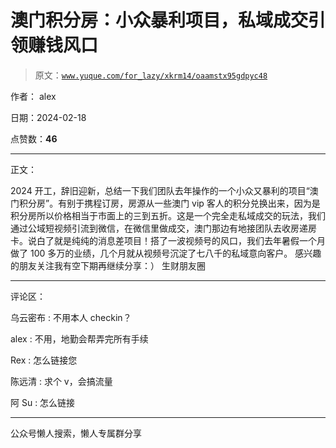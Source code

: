# 澳门积分房：小众暴利项目，私域成交引领赚钱风口

> 原文：[`www.yuque.com/for_lazy/xkrm14/oaamstx95gdpyc48`](https://www.yuque.com/for_lazy/xkrm14/oaamstx95gdpyc48)

作者： alex

日期：2024-02-18

点赞数：**46**

* * *

正文：

2024 开工，辞旧迎新，总结一下我们团队去年操作的一个小众又暴利的项目“澳门积分房”。有别于携程订房，房源从一些澳门 vip 客人的积分兑换出来，因为是积分房所以价格相当于市面上的三到五折。这是一个完全走私域成交的玩法，我们通过公域短视频引流到微信，在微信里做成交，澳门那边有地接团队去收房递房卡。说白了就是纯纯的消息差项目！搭了一波视频号的风口，我们去年暑假一个月做了 100 多万的业绩，几个月就从视频号沉淀了七八千的私域意向客户。
感兴趣的朋友关注我有空下期再继续分享：） 生财朋友圈

* * *

评论区：

乌云密布 : 不用本人 checkin？

alex : 不用，地勤会帮弄完所有手续

Rex : 怎么链接您

陈远清 : 求个 v，会搞流量

阿 Su : 怎么链接

* * *

公众号懒人搜索，懒人专属群分享